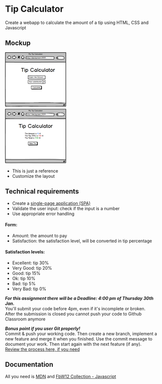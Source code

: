 # Tip Calculator

Create a webapp to calculate the amount of a tip using HTML, CSS and Javascript 

## Mockup

<img width="200" alt="mockup" src="./assets/images/mockup.png">

- This is just a reference  
- Customize the layout


## Technical requirements

- Create a [single-page application (SPA)](https://en.wikipedia.org/wiki/Single-page_application)
- Validate the user input: check if the input is a number
- Use appropriate error handling

#### Form:
- Amount: the amount to pay
- Satisfaction: the satisfaction level, will be converted in tip percentage

#### Satisfaction levels:
- Excellent: tip 30%
- Very Good: tip 20%
- Good: tip 15%
- Ok: tip 10%
- Bad: tip 5%
- Very Bad: tip 0%



***For this assignment there will be a Deadline: 4:00 pm of Thursday 30th Jan.***  
You'll submit your code before 4pm, even if it's incomplete or broken.  
After the submission is closed you cannot push your code to Github Classroom anymore

***Bonus point if you user Git properly!***  
Commit & push your working code. Then create a new branch, implement a new feature and merge it when you finished. Use the commit message to document your work. Then start again with the next feature (if any).  
[Review the process here, if you need](https://git-scm.com/book/en/v2/Git-Branching-Basic-Branching-and-Merging)


## Documentation

All you need is [MDN](https://developer.mozilla.org/en-US/docs/Web/JavaScript/Reference) and [FbW12 Collection - Javascript](https://github.com/FBW-12/collection/tree/master/lessons#code-examples-and-recaps)
